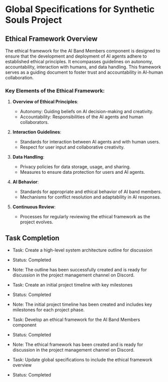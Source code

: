 # Global Specifications for Synthetic Souls Project

## Ethical Framework Overview
The ethical framework for the AI Band Members component is designed to ensure that the development and deployment of AI agents adhere to established ethical principles. It encompasses guidelines on autonomy, accountability, interaction with humans, and data handling. This framework serves as a guiding document to foster trust and accountability in AI-human collaboration.

### Key Elements of the Ethical Framework:
1. **Overview of Ethical Principles**:
   - Autonomy: Guiding beliefs on AI decision-making and creativity.
   - Accountability: Responsibilities of the AI agents and human collaborators.

2. **Interaction Guidelines**:
   - Standards for interaction between AI agents and with human users.
   - Respect for user input and collaborative creativity.

3. **Data Handling**:
   - Privacy policies for data storage, usage, and sharing.
   - Measures to ensure data protection for users and AI agents.

4. **AI Behavior**:
   - Standards for appropriate and ethical behavior of AI band members.
   - Mechanisms for conflict resolution and adaptability in AI responses.

5. **Continuous Review**:
   - Processes for regularly reviewing the ethical framework as the project evolves.

## Task Completion
- Task: Create a high-level system architecture outline for discussion
- Status: Completed
- Note: The outline has been successfully created and is ready for discussion in the project management channel on Discord.

- Task: Create an initial project timeline with key milestones
- Status: Completed
- Note: The initial project timeline has been created and includes key milestones for each project phase.

- Task: Develop an ethical framework for the AI Band Members component
- Status: Completed
- Note: The ethical framework has been created and is ready for discussion in the project management channel on Discord.

- Task: Update global specifications to include the ethical framework overview
- Status: Completed
